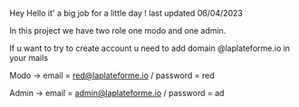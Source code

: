 Hey Hello it' a big job for a little day !
last updated 06/04/2023

In this project we have two role one modo and one admin.

If u want to try to create account u need to add domain @laplateforme.io in your mails

Modo -> email = red@laplateforme.io / password = red

Admin -> email = admin@laplateforme.io / password = ad 
